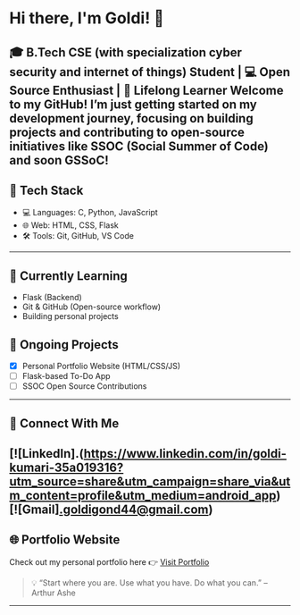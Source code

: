 # Hi there, I'm Goldi! 👋
🎓 B.Tech CSE (with specialization cyber security and internet of things) Student | 💻 Open Source Enthusiast | 🌱 Lifelong Learner
Welcome to my GitHub! I’m just getting started on my development journey, focusing on building 
projects and contributing to open-source initiatives like SSOC (Social Summer of Code) and soon GSSoC!
---
## 🚀 Tech Stack
- 💻 Languages: C, Python, JavaScript  
- 🌐 Web: HTML, CSS, Flask  
- 🛠 Tools: Git, GitHub, VS Code  
---
## 📌 Currently Learning
- Flask (Backend)
- Git & GitHub (Open-source workflow)
- Building personal projects
## 🌱 Ongoing Projects
- [x] Personal Portfolio Website (HTML/CSS/JS)
- [ ] Flask-based To-Do App
- [ ] SSOC Open Source Contributions
---
## 🔗 Connect With Me
[![LinkedIn].(https://www.linkedin.com/in/goldi-kumari-35a019316?utm_source=share&utm_campaign=share_via&utm_content=profile&utm_medium=android_app)
[![Gmail].goldigond44@gmail.com)
---
## 🌐 Portfolio Website
Check out my personal portfolio here 👉 [Visit Portfolio](https://goldigd05.github.io/portfolio/)
> 💡 “Start where you are. Use what you have. Do what you can.” – Arthur Ashe
---
